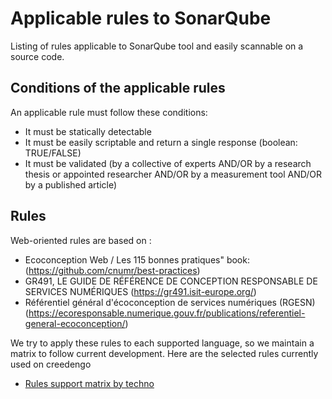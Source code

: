 ﻿# Applicable rules to SonarQube

Listing of rules applicable to SonarQube tool and easily scannable on a source code.

## Conditions of the applicable rules

An applicable rule must follow these conditions:

- It must be statically detectable
- It must be easily scriptable and return a single response (boolean: TRUE/FALSE)
- It must be validated (by a collective of experts AND/OR by a research thesis or appointed researcher AND/OR by a measurement tool AND/OR by a published article)

## Rules

Web-oriented rules are based on :

- Ecoconception Web / Les 115 bonnes pratiques" book:
(https://github.com/cnumr/best-practices)
- GR491, LE GUIDE DE RÉFÉRENCE DE CONCEPTION RESPONSABLE DE SERVICES NUMÉRIQUES (https://gr491.isit-europe.org/)
- Référentiel général d'écoconception de services numériques (RGESN) (https://ecoresponsable.numerique.gouv.fr/publications/referentiel-general-ecoconception/)

We try to apply these rules to each supported language, so we maintain a matrix to follow current development.
Here are the selected rules currently used on creedengo

- [Rules support matrix by techno](/RULES.md)